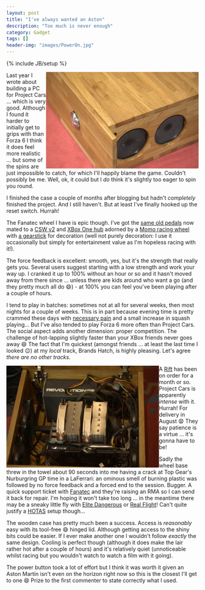 ```yaml
---
layout: post
title: "I've always wanted an Aston"
description: "Too much is never enough"
category: Gadget
tags: []
header-img: "images/PowerOn.jpg"
---
```

{% include JB/setup %}

<img src="/images/PCCorner.jpg" align="right" class="invisiframe" width="400px">

Last year I wrote about building a PC for Project Cars ... which is very good.  Although I found it harder to initially get to grips with than Forza 6 I think it does feel more realistic ... but some of the spins are just impossible to catch, for which I'll happily blame the game.  Couldn't possibly be me.  Well, ok, it could but I _do_ think it's slightly too eager to spin you round.

I finished the case a couple of months after blogging but hadn't *completely* finished the project.  And I still haven't.  But at least I've finally hooked up the reset switch.  Hurrah!

The Fanatec wheel I have is epic though.  I've got the [same old pedals](http://www.fanatec.com/eu-en/pedals/clubsport-pedals-v2-eu.html) now mated to a [CSW v2](http://www.fanatec.com/eu-en/wheel-bases/clubsport-wheel-base-v2-eu.html) and [XBox One hub](http://www.fanatec.com/eu-en/steering-wheels/clubsport-steering-wheel-universal-hub-for-xbox-one-eu.html) adorned by a [Momo racing wheel](http://www.demon-tweeks.co.uk/Product.do?method=view&n=1765&g=336012&p=336019&d=124&c=4&l=2&utm_source=Google&utm_medium=Base&utm_campaign=Steering%20Wheels&gclid=Cj0KEQiA5oy1BRDQh6Wd572hsfkBEiQAfdTPCtMPZHWqpOm_SNdyQhz2wm5O8yBtQ0YDqQj9J0V7sk0aAoV88P8HAQ) with [a gearstick](http://www.fanatec.com/eu-en/shifters/clubsport-shifter-sq-eu.html) for decoration (well not purely decoration: I use it occasionally but simply for entertainment value as I'm hopeless racing with it!).

The force feedback is excellent: smooth, yes, but it's the strength that really gets you.  Several users suggest starting with a low strength and work your way up.  I cranked it up to 100% without an hour or so and it hasn't moved away from there since ... unless there are kids around who want a go (and they pretty much all do :smile:) - at 100% you can feel you've been playing after a couple of hours.

I tend to play in batches: sometimes not at all for several weeks, then most nights for a couple of weeks.  This is in part because evening time is pretty crammed these days with [necessary pain](/2015/12/05/Relativity/) and a small increase in squash playing...  But I've also tended to play Forza 6 more often than Project Cars.  The social aspect adds another dimension: proper competition.  The challenge of hot-lapping slightly faster than your XBox friends never goes away :smile:  The fact that I'm quickest (amongst friends ... at least the last time I looked :wink:) at my _local_ track, Brands Hatch, is highly pleasing.  Let's agree *there are no other tracks*.

<img src="/images/PCInside.jpg" align="left" class="invisiframe" width="400px">

A [Rift](https://www.oculus.com) has been on order for a month or so.  Project Cars is apparently *intense* with it.  Hurrah!  For delivery in August :anguished:  They say patience is a virtue ... it's gonna have to be!

Sadly the wheel base threw in the towel about 90 seconds into me having a crack at Top Gear's Nurburgring GP time in a LaFerrari: an ominous smell of burning plastic was followed by no force feedback and a forced end to the session.  Bugger.  A quick support ticket with [Fanatec](https://www.fanatec.com) and they're raising an RMA so I can send it back for repair.  I'm hoping it won't take too long ... in the meantime there may be a sneaky little fly with [Elite Dangerous](https://www.elitedangerous.com) or [Real Flight](http://www.realflight.com)!  Can't quite justify a [HOTAS](http://www.saitek.com/uk/prod/x56.html) setup though...

The wooden case has pretty much been a success.  Access is *reasonably* easy with its tool-free :smile: hinged lid.  Although getting access to the shiny bits could be easier.  If I ever make another one I wouldn't follow *exactly* the same design.  Cooling is perfect though (although it does make the lair rather hot after a couple of hours) and it's relatively quiet (unnoticeable whilst racing but you wouldn't watch to watch a film with it going).

The power button took a lot of effort but I think it was worth it given an Aston Martin isn't even on the horizon right now so this is the closest I'll get to one :smile:  Prize to the first commenter to state correctly what I used.
